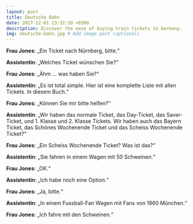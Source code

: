 ```yaml
---
layout: post
title: Deutsche Bahn
date: 2017-12-01 13:32:20 +0300
description: Discover the ease of buying train tickets in Germany.
img: deutsche-bahn.jpg # Add image post (optional)
---
```


**Frau Jones**: „Ein Ticket nach Nürnberg, bitte.“

**Assistentin**: „Welches Ticket wünschen Sie?“

**Frau Jones**: „Ähm … was haben Sie?“

**Assistentin**: „Es ist total simple. Hier ist eine komplette Liste mit allen Tickets. In diesem Buch.“

**Frau Jones**: „Können Sie mir bitte helfen?“

**Assistentin**: „Wir haben das normale Ticket, das Day-Ticket, das Saver-Ticket, und 1. Klasse und 2. Klasse Tickets. Wir haben auch das Bayern Ticket, das Schönes Wochenende Ticket und das Scheiss Wochenende Ticket?“

**Frau Jones**: „Ein Scheiss Wochenende Ticket? Was ist das?“

**Assistentin**: „Sie fahren in einem Wagen mit 50 Schweinen.“

**Frau Jones**: „OK.“

**Assistentin**: „Ich habe noch eine Option.“

**Frau Jones**: „Ja, bitte.“

**Assistentin**: „In einem Fussball-Fan Wagen mit Fans von 1860 München.“

**Frau Jones**: „Ich fahre mit den Schweinen.“
